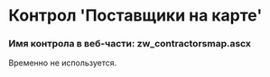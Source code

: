 ﻿---
description: 2.4.9.1
---
# Контрол 'Поставщики на карте'
### Имя контрола в веб-части: zw_contractorsmap.ascx
Временно не используется.
